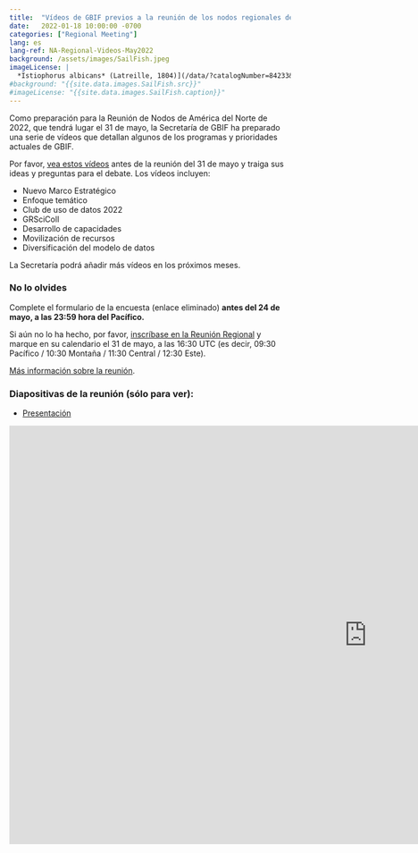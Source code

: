 ```yaml
---
title:  "Vídeos de GBIF previos a la reunión de los nodos regionales de América del Norte"
date:   2022-01-18 10:00:00 -0700
categories: ["Regional Meeting"]
lang: es
lang-ref: NA-Regional-Videos-May2022
background: /assets/images/SailFish.jpeg
imageLicense: |
  *Istiophorus albicans* (Latreille, 1804)](/data/?catalogNumber=84233&collectionCode=Ich&entity=863157020&view=TABLE) Harvard University M, Morris P J (2022). Museum of Comparative Zoology, Harvard University. Version 162.316. Museum of Comparative Zoology, Harvard University. Occurrence dataset https://doi.org/10.15468/p5rupv accessed via GBIF.org on 2022-05-22 (licensed under [CC BY-NC 4.0](https://creativecommons.org/licenses/by-nc/4.0/))
#background: "{{site.data.images.SailFish.src}}"
#imageLicense: "{{site.data.images.SailFish.caption}}"
---
```


Como preparación para la Reunión de Nodos de América del Norte de 2022, que tendrá lugar el 31 de mayo, la Secretaría de GBIF ha preparado una serie de vídeos que detallan algunos de los programas y prioridades actuales de GBIF.

Por favor, [vea estos vídeos](https://vimeo.com/showcase/9515918) antes de la reunión del 31 de mayo y traiga sus ideas y preguntas para el debate. Los vídeos incluyen:
- Nuevo Marco Estratégico
- Enfoque temático
- Club de uso de datos 2022
- GRSciColl
- Desarrollo de capacidades
- Movilización de recursos
- Diversificación del modelo de datos

La Secretaría podrá añadir más vídeos en los próximos meses.

### No lo olvides

Complete el formulario de la encuesta (enlace eliminado) **antes del 24 de mayo, a las 23:59 hora del Pacífico.**

Si aún no lo ha hecho, por favor, [inscríbase en la Reunión Regional](https://umontreal.zoom.us/meeting/register/tZIkceqhrzMoHtMuOdI3XrQ14baTlE_Br3bg) y marque en su calendario el 31 de mayo, a las 16:30 UTC (es decir, 09:30 Pacífico / 10:30 Montaña / 11:30 Central / 12:30 Este).

[Más información sobre la reunión](https://www.gbif-north-america.org/post/2022/may-regional-meeting/).

### Diapositivas de la reunión (sólo para ver):
* [Presentación](https://docs.google.com/presentation/d/1jMaSLb2IKSG5fQxMQCovncRe_d0jHRllBAz-mpyz3Qk/)
<iframe src="https://docs.google.com/presentation/d/e/2PACX-1vQdn7AsPXe923pxqoTr5bAVkY0iOqQdPN-JH0ViPpKIYaQwqO8b8kGZytOWnBwrevR2Mdtc7jipyjjv/embed?start=false&loop=false&delayms=3000" frameborder="0" width="1280" height="749" allowfullscreen="true" mozallowfullscreen="true" webkitallowfullscreen="true"></iframe>
